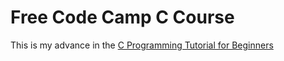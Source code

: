 <h1>Free Code Camp C Course</h1>

This is my advance in the [C Programming Tutorial for Beginners](https://www.youtube.com/watch?v=KJgsSFOSQv0)
